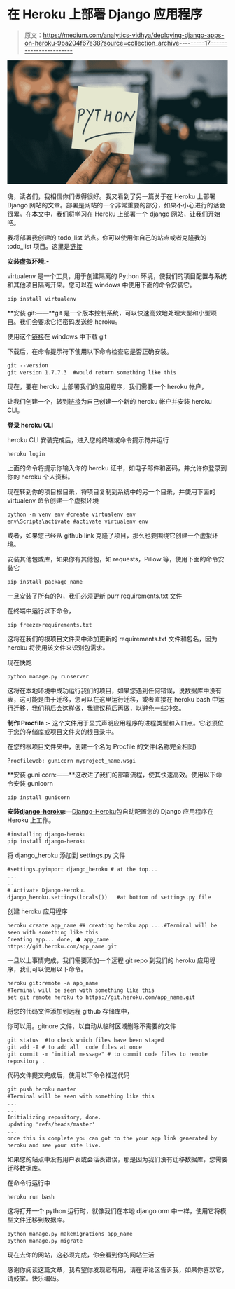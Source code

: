 # 在 Heroku 上部署 Django 应用程序

> 原文：<https://medium.com/analytics-vidhya/deploying-django-apps-on-heroku-9ba204f67e38?source=collection_archive---------17----------------------->

![](img/ea07fee3854b8f6c1c3ccd0bdd7deaed.png)

嗨，读者们，我相信你们做得很好。我又看到了另一篇关于在 Heroku 上部署 Django 网站的文章。部署是网站的一个非常重要的部分，如果不小心进行的话会很累。在本文中，我们将学习在 Heroku 上部署一个 django 网站，让我们开始吧。

我将部署我创建的 todo_list 站点。你可以使用你自己的站点或者克隆我的 todo_list 项目。这里是[链接](https://github.com/4k45hv3rm4/Todo_list)

**安装虚拟环境:-**

virtualenv 是一个工具，用于创建隔离的 Python 环境，使我们的项目配置与系统和其他项目隔离开来。您可以在 windows 中使用下面的命令安装它。

```
pip install virtualenv
```

**安装 git:——**git 是一个版本控制系统，可以快速高效地处理大型和小型项目。我们会要求它把密码发送给 heroku。

使用这个[链接](https://git-scm.com/download/win)在 windows 中下载 git

下载后，在命令提示符下使用以下命令检查它是否正确安装。

```
git --version
git version 1.7.7.3  #would return something like this
```

现在，要在 heroku 上部署我们的应用程序，我们需要一个 heroku 帐户，

让我们创建一个，转到[链接](https://signup.heroku.com/)为自己创建一个新的 heroku 帐户并安装 heroku CLI。

**登录 heroku CLI**

heroku CLI 安装完成后，进入您的终端或命令提示符并运行

```
heroku login
```

上面的命令将提示你输入你的 heroku 证书，如电子邮件和密码，并允许你登录到你的 heroku 个人资料。

现在转到你的项目根目录，将项目复制到系统中的另一个目录，并使用下面的 virtualenv 命令创建一个虚拟环境

```
python -m venv env #create virtualenv env
env\Scripts\activate #activate virtualenv env
```

或者，如果您已经从 github link 克隆了项目，那么也要围绕它创建一个虚拟环境。

安装其他包或库，如果你有其他包，如 requests，Pillow 等，使用下面的命令安装它

```
pip install package_name
```

一旦安装了所有的包，我们必须更新 purr requirements.txt 文件

在终端中运行以下命令，

```
pip freeze>requirements.txt
```

这将在我们的根项目文件夹中添加更新的 requirements.txt 文件和包名，因为 heroku 将使用该文件来识别包需求。

现在快跑

```
python manage.py runserver 
```

这将在本地环境中成功运行我们的项目，如果您遇到任何错误，说数据库中没有表，这可能是由于迁移，您可以在这里运行迁移，或者直接在 heroku bash 中运行迁移，我们稍后会这样做，我建议稍后再做，以避免一些冲突。

**制作 Procfile :-** 这个文件用于显式声明应用程序的进程类型和入口点。它必须位于您的存储库或项目文件夹的根目录中。

在您的根项目文件夹中，创建一个名为 Procfile 的文件(名称完全相同)

```
Procfileweb: gunicorn myproject_name.wsgi 
```

**安装 guni corn:——**这改进了我们的部署流程，使其快速高效。使用以下命令安装 gunicorn

```
pip install gunicorn
```

**安装**[**django-heroku**](https://github.com/heroku/django-heroku)**:—**[Django-Heroku](https://github.com/heroku/django-heroku)包自动配置您的 Django 应用程序在 Heroku 上工作。

```
#installing django-heroku
pip install django-heroku
```

将 django_heroku 添加到 settings.py 文件

```
#settings.pyimport django_heroku # at the top...
...
..
# Activate Django-Heroku.
django_heroku.settings(locals())   #at bottom of settings.py file
```

创建 heroku 应用程序

```
heroku create app_name ## creating heroku app ....#Terminal will be seen with something like this 
Creating app... done, ⬢ app_name
https://git.heroku.com/app_name.git 
```

一旦以上事情完成，我们需要添加一个远程 git repo 到我们的 heroku 应用程序，我们可以使用以下命令。

```
heroku git:remote -a app_name 
#Terminal will be seen with something like this
set git remote heroku to https://git.heroku.com/app_name.git
```

将您的代码文件添加到远程 github 存储库中，

你可以用。gitnore 文件，以自动从临时区域删除不需要的文件

```
git status  #to check which files have been staged 
git add -A # to add all  code files at once
git commit -m "initial message" # to commit code files to remote repository . 
```

代码文件提交完成后，使用以下命令推送代码

```
git push heroku master
#Terminal will be seen with something like this 
...
...
Initializing repository, done.
updating 'refs/heads/master'
...
once this is complete you can got to the your app link generated by heroku and see your site live. 
```

如果您的站点中没有用户表或会话表错误，那是因为我们没有迁移数据库，您需要迁移数据库。

在命令行运行中

```
heroku run bash 
```

这将打开一个 python 运行时，就像我们在本地 django orm 中一样，使用它将模型文件迁移到数据库。

```
python manage.py makemigrations app_name 
python manage.py migrate 
```

现在去你的网站，这必须完成，你会看到你的网站生活

感谢你阅读这篇文章，我希望你发现它有用，请在评论区告诉我，如果你喜欢它，请鼓掌。快乐编码。